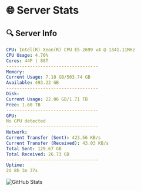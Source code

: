 # 🌐 Server Stats
## 🔍 Server Info
```yaml
CPU: Intel(R) Xeon(R) CPU E5-2699 v4 @ 1341.11MHz
CPU Usage: 4.70%
Cores: 44P | 88T
-----------------------------------
Memory:
Current Usage: 7.18 GB/503.74 GB
Available: 493.22 GB
-----------------------------------
Disk:
Current Usage: 22.06 GB/1.71 TB
Free: 1.60 TB
-----------------------------------
GPU:
No GPU detected
-----------------------------------
Network:
Current Transfer (Sent): 423.56 KB/s
Current Transfer (Received): 43.03 KB/s
Total Sent: 129.67 GB
Total Received: 26.73 GB
-----------------------------------
Uptime:
2d 8h 3m 37s
```
![GitHub Stats](https://img.shields.io/badge/Updated-2025-04-22_01:12:25-blue)
